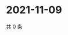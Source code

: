 # 2021-11-09

共 0 条

<!-- BEGIN WEIBO -->
<!-- 最后更新时间 Tue Nov 09 2021 07:14:27 GMT+0800 (China Standard Time) -->

<!-- END WEIBO -->
